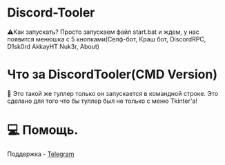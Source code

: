 # Discord-Tooler

⚠️Как запускать? Просто запускаем файл start.bat и ждем, у нас появится менюшка с 5 кнопками(Селф-бот, Краш бот, DiscordRPC, D1sk0rd AkkayHT Nuk3r, About)
# Что за DiscordTooler(CMD Version)

:page_facing_up: Это такой же туллер только он запускается в командной строке. Это сделано для того что бы туллер был не только с меню Tkinter'а!
# 💻 Помощь.
Поддержка - [Telegram](https://t.me/UcKAHDEP)
